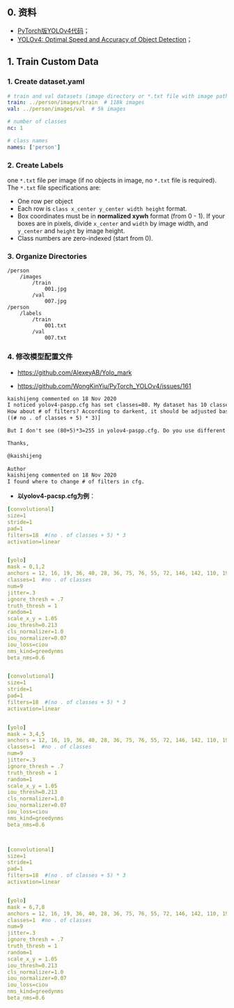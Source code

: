 ## 0. 资料

+ [PyTorch版YOLOv4代码](https://github.com/WongKinYiu/PyTorch_YOLOv4)；
+ [YOLOv4: Optimal Speed and Accuracy of Object Detection](https://arxiv.org/abs/2004.10934)；




## 1. Train Custom Data

### 1. Create dataset.yaml

```yaml
# train and val datasets (image directory or *.txt file with image paths)
train: ../person/images/train  # 118k images
val: ../person/images/val  # 5k images

# number of classes
nc: 1

# class names
names: ['person']
```



### 2. Create Labels

one `*.txt` file per image (if no objects in image, no `*.txt` file is required). The `*.txt` file specifications are:

- One row per object
- Each row is `class x_center y_center width height` format.
- Box coordinates must be in **normalized xywh** format (from 0 - 1). If your boxes are in pixels, divide `x_center` and `width` by image width, and `y_center` and `height` by image height.
- Class numbers are zero-indexed (start from 0).



### 3. Organize Directories

```
/person
	/images
		/train
			001.jpg
		/val
			007.jpg
/person
	/labels
		/train
			001.txt
		/val
			007.txt
```



### 4. 修改模型配置文件

+ https://github.com/AlexeyAB/Yolo_mark

+ https://github.com/WongKinYiu/PyTorch_YOLOv4/issues/161

```txt
kaishijeng commented on 18 Nov 2020
I noticed yolov4-paspp.cfg has set classes=80. My dataset has 10 classes, should I need to change from 80 to 10 in yolov4-paspp.cfg?
How about # of filters? According to darkent, it should be adjusted based on this formula:
((# no . of classes + 5) * 3)]

But I don't see (80+5)*3=255 in yolov4-paspp.cfg. Do you use different formula for # of filters in the cfg file?

Thanks,

@kaishijeng
 
Author
kaishijeng commented on 18 Nov 2020
I found where to change # of filters in cfg.
```

+ **以yolov4-pacsp.cfg为例**：

```yaml
[convolutional]
size=1
stride=1
pad=1
filters=18  #(no . of classes + 5) * 3
activation=linear


[yolo]
mask = 0,1,2
anchors = 12, 16, 19, 36, 40, 28, 36, 75, 76, 55, 72, 146, 142, 110, 192, 243, 459, 401
classes=1  #no . of classes
num=9
jitter=.3
ignore_thresh = .7
truth_thresh = 1
random=1
scale_x_y = 1.05
iou_thresh=0.213
cls_normalizer=1.0
iou_normalizer=0.07
iou_loss=ciou
nms_kind=greedynms
beta_nms=0.6


[convolutional]
size=1
stride=1
pad=1
filters=18  #(no . of classes + 5) * 3
activation=linear


[yolo]
mask = 3,4,5
anchors = 12, 16, 19, 36, 40, 28, 36, 75, 76, 55, 72, 146, 142, 110, 192, 243, 459, 401
classes=1  #no . of classes
num=9
jitter=.3
ignore_thresh = .7
truth_thresh = 1
random=1
scale_x_y = 1.05
iou_thresh=0.213
cls_normalizer=1.0
iou_normalizer=0.07
iou_loss=ciou
nms_kind=greedynms
beta_nms=0.6



[convolutional]
size=1
stride=1
pad=1
filters=18  #(no . of classes + 5) * 3
activation=linear


[yolo]
mask = 6,7,8
anchors = 12, 16, 19, 36, 40, 28, 36, 75, 76, 55, 72, 146, 142, 110, 192, 243, 459, 401
classes=1  #no . of classes
num=9
jitter=.3
ignore_thresh = .7
truth_thresh = 1
random=1
scale_x_y = 1.05
iou_thresh=0.213
cls_normalizer=1.0
iou_normalizer=0.07
iou_loss=ciou
nms_kind=greedynms
beta_nms=0.6
```

